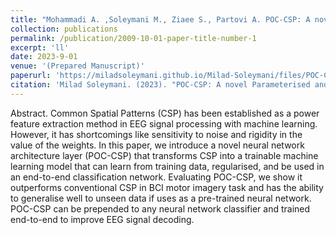 ```yaml
---
title: "Mohammadi A. ,Soleymani M., Ziaee S., Partovi A. POC-CSP: A novel Parameterised and Orthogonally-Constrained Neural Network layer for learning Common Spatial Patterns (CSP) in EEG signals"
collection: publications
permalink: /publication/2009-10-01-paper-title-number-1
excerpt: 'll'
date: 2023-9-01
venue: '(Prepared Manuscript)'
paperurl: 'https://miladsoleymani.github.io/Milad-Soleymani/files/POC-CSP.pdf'
citation: 'Milad Soleymani. (2023). "POC-CSP: A novel Parameterised and Orthogonally-Constrained Neural Network layer for learning Common Spatial Patterns (CSP) in EEG signals."'
---
```


Abstract. Common Spatial Patterns (CSP) has been established as a power feature extraction method in EEG signal processing with machine learning. However, it has shortcomings like sensitivity to noise and rigidity in the value of the weights. In this paper, we introduce a novel neural network architecture layer (POC-CSP) that transforms CSP into a trainable machine learning model that can learn from training data, regularised, and be used in an end-to-end classification network. Evaluating POC-CSP, we show it outperforms conventional CSP in BCI motor imagery task and has the ability to generalise well to unseen data if uses as a pre-trained neural network. POC-CSP can be prepended to any neural network classifier and trained end-to-end to improve EEG signal decoding.
